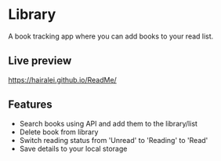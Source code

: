 # Library

A book tracking app where you can add books to your read list.

## Live preview

https://hairalei.github.io/ReadMe/

## Features

- Search books using API and add them to the library/list
- Delete book from library
- Switch reading status from 'Unread' to 'Reading' to 'Read'
- Save details to your local storage
